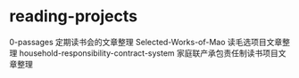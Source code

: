 # reading-projects

0-passages 定期读书会的文章整理
Selected-Works-of-Mao 读毛选项目文章整理
household-responsibility-contract-system 家庭联产承包责任制读书项目文章整理
